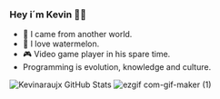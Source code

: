 ### Hey i´m Kevin 👊🏼

- 🌌  I came from another world.
- 🍉  I love watermelon. 
- 🎮  Video game player in his spare time.  
- Programming is evolution, knowledge and culture.

![Kevinaraujx GitHub Stats](https://kevinaraujx-github-readme-stats-kevinaraujx.vercel.app/api?username=kevinaraujx&show_icons=true)   ![ezgif com-gif-maker (1)](https://user-images.githubusercontent.com/82170234/115326695-12d9d780-a164-11eb-8ba8-41793bd9445f.gif)


